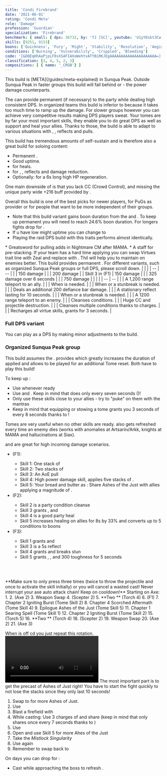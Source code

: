 ```yaml
---
title: 'Condi Firebrand'
date: '2021-06-01'
rating: 'Condi Meta'
role: 'Damage'
profession: 'Guardian'
specialization: 'Firebrand'
benchmark: { small: { dps: 36732, by: 'TJ [SC]', youtube: 'U1yYDskt3Cw' } }
skills: [9251, 9153]
boons: ['Quickness', 'Fury', 'Might', 'Stability', 'Resolution', 'Aegis']
conditions: ['Burning', 'Vulnerability', 'Crippled', 'Bleeding']
code: '[&DQEqHhAaPjpLF0sXSAFIAXoWehYxATYBiRKJEgAAAAAAAAAAAAAAAAAAAAA=]'
classification: [3, 4, 5, 2, 3]
compositions: [ { name: '_CRGB'} ]
---
```


<Message>
This build is [META](/guides/meta-explained) in Sunqua Peak. Outside Sunqua Peak in faster groups this build will fall behind <Specialization name="Dragonhunter"/> or <Specialization name="Guardian"/> - the power damage counterparts.
</Message>

The **<Specialization text="Condi Firebrand" name="Firebrand"/>** can provide permanent <Boon name="Quickness"/> (if necessary) to the party while dealing high consistent DPS. In organized teams this build is inferior to <Specialization name="Firebrand" text="Power Firebrand"/> because it takes too much time to ramp up the damage. For slower groups however you can achieve very competitive results making DPS players sweat. Your tomes are by far your most important skills, they enable you to do great DPS as well as support and heal your allies. Thanks to those, the build is able to adapt to various situations with <Boon name="Stability"/>, <Boon name="Resistance"/>, reflects and pulls. 

This build has tremendous amounts of self-sustain and is therefore also a great build for soloing content:
- Permanent <Boon name="Quickness"/>.
- Good <Boon name = "Might"/> uptime.
- <Skill id="41780"/> for heals.
- <Skill id="42259"/> for <Boon name="Stability"/>, <Boon name="Resistance"/>, reflects and damage reduction.
- Optionally: <Skill name="litanyofwrath"/> for a 6s long high HP regeneration.
 
One main downside of <Specialization text="Condi Firebrand" name="Firebrand"/> is that you lack CC (Crowd Control), and missing the unique party wide +216 <Attribute name="Power"/> buff provided by <Skill name="Bane Signet"/>. 

Overall this build is one of the best picks for newer players, for PuGs as <Boon name="Quickness"/> provider or for people that want to be more independent of their groups.

<Divider text="Equipment"/>

- Note that this build variant gains boon duration from the <Item id="79722"/> and <Item id="48916"/>. To keep up permanent <Boon name="Quickness"/> you will need to reach 24.6% boon duration. For longers fights drop <Item id="24560"/> for <Item id="72339"/>.
- If u have low might uptime you can change <Item id="24560"/> to <Item id="24562"/>
- Playing the raid DPS build with this traits performs almost identically.
<Grid>
<GridItem sm="4">
<Armor weight="Heavy" helmAffix="Viper" helmRune="Balthazar" shouldersAffix="Viper" shouldersRune="Balthazar" coatAffix="Viper" coatRune="Balthazar" glovesAffix="Viper" glovesRune="Balthazar" leggingsAffix="Viper" leggingsRune="Balthazar" bootsAffix="Viper" bootsRune="Balthazar" helmInfusionId="49432" shouldersInfusionId="49432" coatInfusionId="49432" glovesInfusionId="49432" leggingsInfusionId="49432" bootsInfusionId="49432" />
</GridItem>

<GridItem sm="4">
<Weapons weapon1MainType="Axe" weapon1MainAffix="Viper" weapon1MainSigil1="Earth" weapon1OffType="Torch" weapon1OffAffix="Viper" weapon1OffSigil="bursting" weapon2MainType="Scepter" weapon2MainAffix="Viper" weapon2MainSigil1="geomancy" weapon1MainInfusion1Id="49432" weapon2MainInfusion1Id="49432" weapon1OffInfusionId="49432"/>

<Card title="Swap Weapons">
* Greatsword for pulling adds in Nightmare CM after MAMA.
* A staff for <Boon name="Might"/> pre-stacking.
</Card>
</GridItem>

<GridItem sm="4">
<BackAndTrinkets backItemAffix="Sinister" accessory1Affix="Sinister" accessory2Affix="Sinister" amuletAffix="Sinister" ring1Affix="Sinister" ring2Affix="Viper" backItemInfusion1Id="49432" backItemInfusion2Id="49432" accessory1InfusionId="49432" accessory2InfusionId="49432" ring1Infusion1Id="49432" ring1Infusion2Id="49432" ring1Infusion3Id="49432" ring2Infusion1Id="49432" ring2Infusion2Id="49432" ring2Infusion3Id="49432"/>

<Consumables foodId="86997" utilityId="48916" infusionId="37130"/>

</GridItem>
</Grid>

<Divider text="Build"/>

<Grid>
<GridItem sm="7">
<Traits traits1="Radiance" traits1Selected="Right-Hand Strength, Radiant Fire, Amplified Wrath" traits2="Virtues" traits2Selected="masterofconsecrations, glacialheart, permeatingwrath" traits3="Firebrand" traits3Selected="Liberators Vow, Stalwart Speed, Loremaster"/>
If your team has a hard time applying <Condition name="Vulnerability"/> you can swap Virtues trait line with Zeal and replace <Skill name="purgingflames"/> with <Skill name ="swordofjustice"/>. Thil will help you to maintain <Condition name="Vulnerability"/> on enemies better.
<Traits unembossed traits1Id="42" traits1="Zeal" traits1SelectedIds="1925,1556,635"/>
<Message>
This build provides permanent <Boon name="Quickness"/>. For different variants, such as organized Sunqua Peak groups or full DPS, please scroll down.
</Message> 
<Card title="Defiance Bar Damage">
| | |
| -- | -- |
| <Skill id="45402"/> | 150 damage |
| <Skill name="Hammer of Wisdom"/> | 200 damage |
| Skill 3 in <Skill name="Tome of Justice"/> (F1) | 150 damage |
| <Skill name="Chains of light"/> | 325 damage over 6 seconds |
| <Skill name="sanctuary" /> | 750 damage |

</Card>
</GridItem>

<GridItem sm="5">
<Skills heal="Mantra of Solace" utility1="purgingflames" utility2="Mantra of Potence"  utility3="Signet of Wrath" elite="Feel My Wrath"/>

<Card title="Situational Skills">
| | |
| -- | -- |
| <Skill id="9246" size="big" disableText/> | A 1,200 range teleport to an ally. |
| <Skill name="Hallowed Ground" size="big" disableText/> | When <Boon name="Stability"/> is needed. |
| <Skill id="9153" size="big" disableText/> | When <Boon name="Stability"/> or a stunbreak is needed. |
| <Skill id="9125" size="big" disableText/> | Deals an additional 200 defiance bar damage. |
| <Skill id="9251" size="big" disableText/> | A stationary reflect lasting for 10 seconds. |
| <Skill id="43357" size="big" disableText/> | When <Boon name="Stability"/> or a stunbreak is needed. |
| <Skill id="9247" size="big" disableText/> | A 1200 range teleport to an enemy. |
| <Skill name="Purging flames" size="big" disableText/> | Cleanses conditions. |
| <Skill name="Sanctuary" size="big" disableText/> | Huge CC and projectile destruction. |
| <Skill name="Mantra of lore" size="big" disableText/> | Cleanses multiple conditions thanks to charges. |
| <Skill name="renewed focus" size="big" disableText/> | Recharges all virtue skills, grants <Effect name="Invulnerability"/> for 3 seconds. |

</Card>
</GridItem>
</Grid>

<Divider text="Build Variants"/>

### Full DPS variant
You can play <Specialization text="Condi Firebrand" name="Firebrand"/> as a DPS by making minor adjustments to the build.
<Grid>
<GridItem sm="4">
<Skills unembossed heal="Mantra of Solace" utility1="purgingflames" utility2="Mantra of Flame"  utility3="Signet of Wrath" elite="Renewed Focus"/>
</GridItem>
<GridItem sm="8">
<Traits unembossed traits1="Firebrand" traits1Selected="Unrelenting Criticism, Legendary Lore, Loremaster" />
</GridItem>
</Grid>

### Organized Sunqua Peak group
This build assumes the <Composition name="_CRGB" />. <BuildLink specialization="Soulbeast" build="Condi Soulbeast"/> provides <Skill name="Moa Stance"/> which greatly increases the duration of applied <Boon name="Quickness"/> and allows <Skill name="Renewed Focus" /> to be played for an additional Tome reset. Both <Specialization name="Firebrand"/> have to play this build!
<Grid>
<GridItem sm="4">
<Skills unembossed heal="Mantra of Solace" utility1="purgingflames" utility2="Mantra of Potence"  utility3="Signet of Wrath" elite="Renewed Focus"/>
</GridItem>
<GridItem sm="8">
<Traits unembossed traits1="Firebrand" traits1Selected="Liberators Vow, Legendary Lore, Loremaster" />
</GridItem>
</Grid>


<Divider text="Details"/>

To keep up <Boon name="Quickness"/>:

- Use <Skill name="Feel My Wrath"/> whenever ready
- Use <Skill name="	mantraofsolace"/> and <Skill name="mantraofpotence"/>. Keep in mind that <Skill name="mantraofsolace"/> does <Boon name="Quickness"/> only every seven seconds (<Trait name="liberatorsvow"/>)!
- Only use these skills close to your allies - try to "puke" on them with the mantras
- Keep in mind that equipping or stowing a tome grants you 3 seconds of <Boon name="Quickness"/> every 8 seconds thanks to <Trait name="swift scholar"/>!

Tomes are very useful when no other skills are ready. <Skill name="Tome of Justice"/> also gets refreshed every time an enemy dies (works with anomalies at Artsariiv/Arkk, knights at MAMA and hallucinations at Siax).

<Skill name="Tome of Courage"/> and <Skill name="Tome of Resolve"/> are great for high incoming damage scenarios.

- <Skill name="Tome of Justice"/> (F1):
  - Skill 1: One stack of <Condition name="Burning"/>
  - Skill 2: Two stacks of <Condition name="Burning"/>
  - Skill 3: An AoE pull
  - Skill 4: High power damage skill, applies five stacks of <Condition name="Burning"/>.
  - Skill 5: Your bread and butter as <Specialization text="Condi Firebrand" name="Firebrand"/>: Share Ashes of the Just with allies applying a magnitude of <Condition name="Burning"/>.
- <Skill name="Tome of Resolve"/> (F2):
  - Skill 2 is a party condition cleanse
  - Skill 3 grants <Boon name="Vigor"/>, <Boon name="Regeneration"/> and <Boon name="Swiftness"/>
  - Skill 4 is a good party heal
  - Skill 5 increases healing on allies for 8s by 33% and converts up to 5 conditions to boons
- <Skill name="Tome of Courage"/> (F3):
  - Skill 1 grants <Boon name="Stability"/> and <Boon name="Swiftness"/>
  - Skill 3 is a 5s reflect
  - Skill 4 grants <Boon name="Resistance"/> and breaks stun
  - Skill 5 grants <Boon name="Aegis"/>, <Boon name="Protection"/>, <Boon name="Stability"/> and 300 toughness for 5 seconds

<br/><br/>
<Divider text="Rotation / Skill usage"/>

<Grid>
<GridItem sm="6">
<Card title="Rotation">
<Message>
**Make sure to only press <Skill id="9089"/> three times (twice to throw the projectile and once to activate the skill initially) or you will cancel a wasted cast! Never interrupt your axe auto attack chain! Keep <Skill name ="purgingflames"/> on cooldown!**
</Message>
Starting on Axe:
1. <Skill name ="purgingflames"/>
2. <Skill name="Symbol of Vengeance"/> (Axe 2)
3. Weapon Swap
4. <Skill name="Symbol of Punishment"/> (Scepter 2)
5. **Two <Skill id="9089"/>** (Torch 4)
6. <Skill name="Tome of Justice"/> (F1)
7. Chapter 2 Igniting Burst (Tome Skill 2)
8. Chapter 4 Scorched Aftermath (Tome Skill 4)
9. Epilogue Ashes of the Just (Tome Skill 5)
11. Chapter 1 Searing Spell (Tome Skill 1)
12. Chapter 2 Igniting Burst (Tome Skill 2)
15. <Skill name="Cleansing Flame"/> (Torch 5)
16. **Two <Skill id="9089"/>** (Torch 4)
18. <Skill name="Symbol of Punishment"/> (Scepter 2)
19. Weapon Swap
20. <Skill name="Symbol of Vengeance"/> (Axe 2)
21. <Skill name="Blazing Edge"/> (Axe 3)

When <Skill name="Tome of Justice"/> is off cd you just repeat this rotation.
</Card>
</GridItem>
<GridItem sm="6">
<Card title="Golem rotation">
<Video youtube="U1yYDskt3Cw" caption="by TJ" />
</Card>
<Card title="Precasting">
<Message>
The most important part is to get the precast of Ashes of Just right! You have to start the fight quickly to not lose the stacks since they only last 10 seconds!
</Message>
1) Swap to <Trait name="quickfire"/> for more Ashes of Just.
1) Use <Skill name ="hallowedground"/>
1) Blast a firefield with <Skill name ="	holystrike"/>
1) While casting: Use 3 charges of <Skill name="mantraofpotence"/> and share <Skill name="mantraofsolace"/> (keep in mind that <Skill name="mantraofsolace"/> only shares <Boon name="Quickness"/> once every 7 seconds thanks to <Trait name=" liberators vow"/>)
1) Use <Skill name="Feelmywrath"/>
1) Open <Skill id="44364"/> and use Skill 5 for more Ahes of the Just
1) Take the _Mistlock Singularity_ 
1) Use <Skill name="Feelmywrath"/> again
1) Remember to swap back to <Trait name="loremaster"/>

On <Instability name="Boon Overload"/> days you can drop <Skill name="Feelmywrath"/> for <Skill name="Renewed Focus"/>:
- Cast <Skill name="Renewed Focus"/> while approaching the boss to refresh <Skill id="44364"/>.

</Card>
</GridItem>
</Grid>
